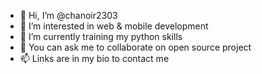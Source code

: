 - 👋 Hi, I’m @chanoir2303
- 👀 I’m interested in web & mobile development
- 🌱 I’m currently training my python skills
- 💞️ You can ask me to collaborate on open source project
- 📫 Links are in my bio to contact me

<!---
chanoir2303/chanoir2303 is a ✨ special ✨ repository because its `README.md` (this file) appears on your GitHub profile.
You can click the Preview link to take a look at your changes.
--->
